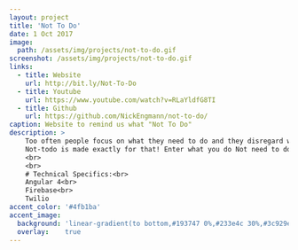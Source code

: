 ```yaml
---
layout: project
title: 'Not To Do'
date: 1 Oct 2017
image:  
  path: /assets/img/projects/not-to-do.gif
screenshot: /assets/img/projects/not-to-do.gif
links:
  - title: Website
    url: http://bit.ly/Not-To-Do
  - title: Youtube
    url: https://www.youtube.com/watch?v=RLaYldfG8TI
  - title: Github
    url: https://github.com/NickEngmann/not-to-do/
caption: Website to remind us what "Not To Do"
description: >
    Too often people focus on what they need to do and they disregard what they do Not have to do.<br>
    Not-todo is made exactly for that! Enter what you do Not need to do and have twilio send you weekly reminders!
    <br>
    <br>
    # Technical Specifics:<br>
    Angular 4<br>
    Firebase<br>
    Twilio
accent_color: '#4fb1ba'
accent_image:
  background: 'linear-gradient(to bottom,#193747 0%,#233e4c 30%,#3c929e 50%,#d5d5d4 70%,#cdccc8 100%)'
  overlay:    true
---
```

